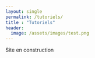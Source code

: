 ```yaml
---
layout: single
permalink: /tutoriels/
title : "Tutoriels"  
header:
  image: /assets/images/test.png 
---
```


Site en construction
